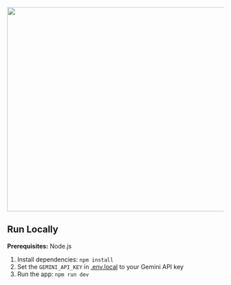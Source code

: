 <div align="center">
<img width="1200" height="475" alt="GHBanner" src="https://i.ibb.co/jdBP6wH/Screenshot-2025-09-28-103641.png" />
</div>


## Run Locally

**Prerequisites:**  Node.js


1. Install dependencies:
   `npm install`
2. Set the `GEMINI_API_KEY` in [.env.local](.env.local) to your Gemini API key
3. Run the app:
   `npm run dev`
